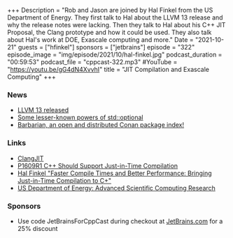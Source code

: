 +++
Description = "Rob and Jason are joined by Hal Finkel from the US Department of Energy. They first talk to Hal about the LLVM 13 release and why the release notes were lacking. Then they talk to Hal about his C++ JIT Proposal, the Clang prototype and how it could be used. They also talk about Hal's work at DOE, Exascale computing and more."
Date = "2021-10-21"
guests = ["hfinkel"]
sponsors = ["jetbrains"]
episode = "322"
episode_image = "img/episode/2021/10/hal-finkel.jpg"
podcast_duration = "00:59:53"
podcast_file = "cppcast-322.mp3"
#YouTube = "https://youtu.be/gG4dN4XvvhI"
title = "JIT Compilation and Exascale Computing"
+++

### News ###

 - [LLVM 13 released](https://lists.llvm.org/pipermail/llvm-announce/2021-October/000095.html)
 - [Some lesser-known powers of std::optional](https://devblogs.microsoft.com/oldnewthing/20211004-00/?p=105754)
 - [Barbarian, an open and distributed Conan package index!](https://www.reddit.com/r/cpp/comments/q5yeo6/barbarian_an_open_and_distributed_conan_package/)

### Links ###

 - [ClangJIT](https://github.com/hfinkel/llvm-project-cxxjit)
 - [P1609R1 C++ Should Support Just-in-Time Compilation](http://www.open-std.org/jtc1/sc22/wg21/docs/papers/2019/p1609r1.html)
 - [Hal Finkel "Faster Compile Times and Better Performance: Bringing Just-in-Time Compilation to C+"](https://www.youtube.com/watch?v=6dv9vdGIaWs)
 - [US Department of Energy: Advanced Scientific Computing Research](https://science.osti.gov/ascrI)

### Sponsors ###

- Use code JetBrainsForCppCast during checkout at [JetBrains.com](https://jb.gg/cppcast) for a 25% discount
